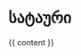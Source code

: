 <HTML>
  <header>
    
  </header>
  <body>
    <h1> სატაური </h1>
      {{ content }}
  </body>
</HTML>
